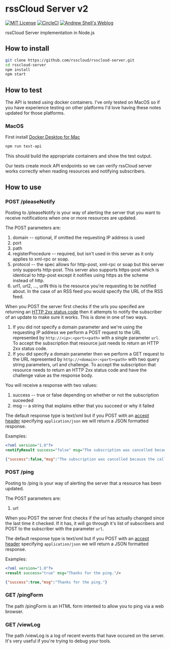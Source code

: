 # rssCloud Server v2

[![MIT License](https://img.shields.io/badge/license-MIT-brightgreen.svg)](LICENSE.md)
[![CircleCI](https://circleci.com/gh/rsscloud/rsscloud-server.svg?style=shield)](https://circleci.com/gh/rsscloud/rsscloud-server)
[![Andrew Shell's Weblog](https://img.shields.io/badge/weblog-rssCloud-brightgreen)](https://blog.andrewshell.org/search/?keywords=rsscloud)

rssCloud Server implementation in Node.js

## How to install

```bash
git clone https://github.com/rsscloud/rsscloud-server.git
cd rsscloud-server
npm install
npm start
```

## How to test

The API is tested using docker containers. I've only tested on MacOS so if you have experience testing on other platforms I'd love having these notes updated for those platforms.

### MacOS

First install [Docker Desktop for Mac](https://hub.docker.com/editions/community/docker-ce-desktop-mac)

```bash
npm run test-api
```

This should build the appropriate containers and show the test output.

Our tests create mock API endpoints so we can verify rssCloud server works correctly when reading resources and notifying subscribers.

## How to use

### POST /pleaseNotify

Posting to /pleaseNotify is your way of alerting the server that you want to receive notifications when one or more resources are updated.

The POST parameters are:

1. domain -- optional, if omitted the requesting IP address is used
2. port
3. path
4. registerProcedure -- required, but isn't used in this server as it only applies to xml-rpc or soap.
5. protocol -- the spec allows for http-post, xml-rpc or soap but this server only supports http-post. This server also supports https-post which is identical to http-post except it notifies using https as the scheme instead of http.
6. url1, url2, ..., urlN this is the resource you're requesting to be notified about.  In the case of an RSS feed you would specify the URL of the RSS feed.

When you POST the server first checks if the urls you specifed are returning an [HTTP 2xx status code](http://www.w3.org/Protocols/rfc2616/rfc2616-sec10.html#sec10.2) then it attempts to notify the subscriber of an update to make sure it works.  This is done in one of two ways.

1. If you did not specify a domain parameter and we're using the requesting IP address we perform a POST request to the URL represented by `http://<ip>:<port><path>` with a single parameter `url`. To accept the subscription that resource just needs to return an HTTP 2xx status code.
2. If you did specify a domain parameter then we perform a GET request to the URL represented by `http://<domain>:<port><path>` with two query string parameters, url and challenge. To accept the subscription that resource needs to return an HTTP 2xx status code and have the challenge value as the response body.

You will receive a response with two values:

1. success -- true or false depending on whether or not the subscription suceeded
2. msg -- a string that explains either that you succeed or why it failed

The default response type is text/xml but if you POST with an [accept header](http://www.w3.org/Protocols/rfc2616/rfc2616-sec14.html#sec14.1) specifying `application/json` we will return a JSON formatted response.

Examples:

```xml
<?xml version="1.0"?>
<notifyResult success="false" msg="The subscription was cancelled because the call failed when we tested the handler."/>
```

```json
{"success":false,"msg":"The subscription was cancelled because the call failed when we tested the handler."}
```

### POST /ping

Posting to /ping is your way of alerting the server that a resource has been updated.

The POST parameters are:

1. url

When you POST the server first checks if the url has actually changed since the last time it checked.  If it has, it will go through it's list of subscribers and POST to the subscriber with the parameter `url`.

The default response type is text/xml but if you POST with an [accept header](http://www.w3.org/Protocols/rfc2616/rfc2616-sec14.html#sec14.1) specifying `application/json` we will return a JSON formatted response.

Examples:

```xml
<?xml version="1.0"?>
<result success="true" msg="Thanks for the ping."/>
```

```json
{"success":true,"msg":"Thanks for the ping."}
```

### GET /pingForm

The path /pingForm is an HTML form intented to allow you to ping via a web browser.

### GET /viewLog

The path /viewLog is a log of recent events that have occured on the server. It's very useful if you're trying to debug your tools.
